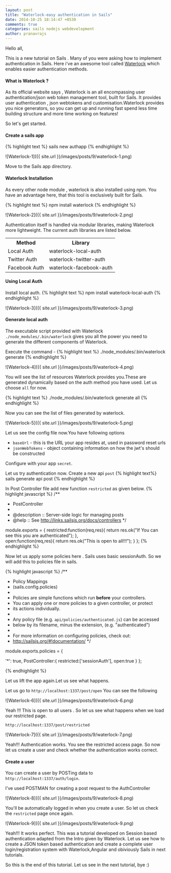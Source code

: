 ```yaml
---
layout: post
title: "Waterlock-easy authentication in Sails"
date: 2014-10-25 18:14:47 +0530
comments: true
categories: sails nodejs webdevelopment
author: pranavrajs	
---
```


Hello all,

This is a new tutorial on Sails . Many of you were asking how to implement authentication in Sails. Here i've an awesome tool called <a href="http://waterlock.ninja/" target="_blank">Waterlock</a> which enables easier authentication methods. 
<!-- more -->
<h4>What is Waterlock ?</h4>

As its official website says , Waterlock is an all encompassing user authentication/json web token management tool, built for Sails. It provides user authentication , json webtokens and customisation.Waterlock provides you nice generators, so you can get up and running fast spend less time building structure and more time working on features!

So let's get started.

<h4>Create a sails app</h4>

{% highlight text %}
sails new authapp
{% endhighlight  %}

![Waterlock-1]({{ site.url }}/images/posts/9/waterlock-1.png)

Move to the Sails app directory.

<h4>Waterlock Installation</h4>

As every other node module , waterlock is also installed using npm. You have an advantage here, that this tool is exclusively built for Sails.

{% highlight text %}
npm install waterlock
{% endhighlight  %}

![Waterlock-2]({{ site.url }}/images/posts/9/waterlock-2.png)

Authentication itself is handled via modular libraries, making Waterlock more lightweight. The current auth libraries are listed below.

<table class="table table-condensed">
	<tr>
		<th>Method</th>
		<th>Library</th>
	</tr>
	<tr>
		<td>Local Auth</td>
		<td>waterlock-local-auth</td>
	</tr>	
	<tr>
		<td>Twitter Auth</td>
		<td>waterlock-twitter-auth</td>
	</tr>	
	<tr>
		<td>Facebook Auth</td>
		<td>waterlock-facebook-auth</td>
	</tr>	
</table>

<h4>Using Local Auth</h4>

Install local auth.
{% highlight text %}
npm install waterlock-local-auth
{% endhighlight  %}

![Waterlock-3]({{ site.url }}/images/posts/9/waterlock-3.png)

<h4>Generate local auth</h4>

The executable script provided with Waterlock `./node_modules/.bin/waterlock` gives you all the power you need to generate the different components of Waterlock.

Execute the command - 
{% highlight text %}
./node_modules/.bin/waterlock generate
{% endhighlight  %}

![Waterlock-4]({{ site.url }}/images/posts/9/waterlock-4.png)

You will see the list of resources Waterlock provides you.These are generated dynamically based on the auth method you have used. Let us choose `all` for now.

{% highlight text %}
./node_modules/.bin/waterlock generate all
{% endhighlight  %}

Now you can see the list of files generated by waterlock.

![Waterlock-5]({{ site.url }}/images/posts/9/waterlock-5.png)

Let us see the config file now.You have following options 

<ul>
  <li>
    <code>baseUrl</code> - this is the URL your app resides at, used in password reset urls
  </li>
  <li>
    <code>jsonWebTokens</code> - object containing information on how the jwt's should be constructed
  </li>
</ul>

Configure with your app `secret`.

Let us try authentication now. Create a new api `post`
{% highlight text%}
sails generate api post
{% endhighlight  %}

In Post Controller file add new function `restricted` as given below.
{% highlight  javascript %}
/**
 * PostController
 *
 * @description :: Server-side logic for managing posts
 * @help        :: See http://links.sailsjs.org/docs/controllers
 */

module.exports = {
	restricted:function(req,res){
		return res.ok("If You can see this you are authenticated");
	},	
	open:function(req,res){
		return res.ok("This is open to all!!!");
	}
};
{% endhighlight  %}

Now let us apply some policies here . Sails uses basic sessionAuth. So we will add this to policies file in sails.

{% highlight  javascript %}
/**
 * Policy Mappings
 * (sails.config.policies)
 *
 * Policies are simple functions which run **before** your controllers.
 * You can apply one or more policies to a given controller, or protect
 * its actions individually.
 *
 * Any policy file (e.g. `api/policies/authenticated.js`) can be accessed
 * below by its filename, minus the extension, (e.g. "authenticated")
 *
 * For more information on configuring policies, check out:
 * http://sailsjs.org/#!documentation/
 */


module.exports.policies = {

  '*': true,
  PostController:{
  	restricted:['sessionAuth'],
  	open:true
  }
};

{% endhighlight  %}

Let us lift the app again.Let us see what happens.

Let us go to `http://localhost:1337/post/open` You can see the following 


![Waterlock-6]({{ site.url }}/images/posts/9/waterlock-6.png)

Yeah !!! This is open to all users . So let us see what happens when we load our restricted page.

`http://localhost:1337/post/restricted`

![Waterlock-7]({{ site.url }}/images/posts/9/waterlock-7.png)

Yeah!!! Authentication works. You see the restricted access page. So now let us create a user and check whether the authentication works correct. 

<h4>Create a user</h4>

You can create a user by POSTing data to `http://localhost:1337/auth/login`. 

I've used POSTMAN for creating a post request to the AuthController 

![Waterlock-8]({{ site.url }}/images/posts/9/waterlock-8.png)

You'll be automatically logged in when you create a user. So let us check the `restricted` page once again.

![Waterlock-9]({{ site.url }}/images/posts/9/waterlock-9.png)


Yeah!!! It works perfect. This was a tutorial developed on Session based authentication adapted from the Intro given by Waterlock. Let us see how to create a JSON token based authentication and create a complete user login/registration system with Waterlock,Angular and obiviously Sails in next tutorials.

So this is the end of this tutorial. Let us see in the next tutorial, bye :)


